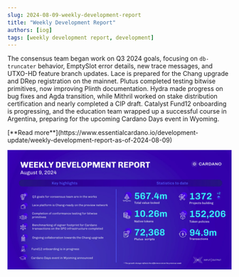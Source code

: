 ```yaml
---
slug: 2024-08-09-weekly-development-report
title: "Weekly Development Report"
authors: [iog]
tags: [weekly development report, development]
---
```


The consensus team began work on Q3 2024 goals, focusing on `db-truncater` behavior, EmptySlot error details, new trace messages, and UTXO-HD feature branch updates. Lace is prepared for the Chang upgrade and DRep registration on the mainnet. Plutus completed testing bitwise primitives, now improving Plinth documentation. Hydra made progress on bug fixes and Agda transition, while Mithril worked on stake distribution certification and nearly completed a CIP draft. Catalyst Fund12 onboarding is progressing, and the education team wrapped up a successful course in Argentina, preparing for the upcoming Cardano Days event in Wyoming.

<div style={{ textAlign: 'right' }}>
 [**Read more**](https://www.essentialcardano.io/development-update/weekly-development-report-as-of-2024-08-09) 
</div>

 ![weekly development report](./banner.webp)

